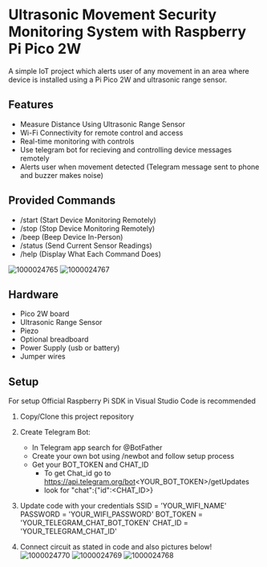 # Ultrasonic Movement Security Monitoring System with Raspberry Pi Pico 2W

A simple IoT project which alerts user of any movement in an area where device is installed using a Pi Pico 2W and ultrasonic range sensor.

## Features

- Measure Distance Using Ultrasonic Range Sensor
- Wi-Fi Connectivity for remote control and access
- Real-time monitoring with controls
- Use telegram bot for recieving and controlling device messages remotely
- Alerts user when movement detected (Telegram message sent to phone and buzzer makes noise)

## Provided Commands
- /start         (Start Device Monitoring Remotely)
- /stop          (Stop Device Monitoring Remotely)
- /beep          (Beep Device In-Person)
- /status        (Send Current Sensor Readings)
- /help          (Display What Each Command Does)

![1000024765](https://github.com/user-attachments/assets/f52ef2e1-cf62-4efa-9264-d41dd33e9726) ![1000024767](https://github.com/user-attachments/assets/fd3a3ded-bcdc-4f5b-88ce-522ec7277ff0)



## Hardware

- Pico 2W board
- Ultrasonic Range Sensor
- Piezo
- Optional breadboard
- Power Supply (usb or battery)
- Jumper wires

## Setup
For setup Official Raspberry Pi SDK in Visual Studio Code is recommended

1. Copy/Clone this project repository

2. Create Telegram Bot:
   - In Telegram app search for @BotFather
   - Create your own bot using /newbot and follow setup process
   - Get your BOT_TOKEN and CHAT_ID
       - To get Chat_id go to https://api.telegram.org/bot<YOUR_BOT_TOKEN>/getUpdates
       - look for "chat":{"id":<CHAT_ID>}

3. Update code with your credentials
   SSID = 'YOUR_WIFI_NAME'
   PASSWORD = 'YOUR_WIFI_PASSWORD'
   BOT_TOKEN = 'YOUR_TELEGRAM_CHAT_BOT_TOKEN'
   CHAT_ID = 'YOUR_TELEGRAM_CHAT_ID'

4. Connect circuit as stated in code and also pictures below!
![1000024770](https://github.com/user-attachments/assets/2d6f644a-d1ab-4251-bfca-ccc19a1fd677)
![1000024769](https://github.com/user-attachments/assets/82c02e4f-891b-4642-b11f-ab6765d59485)
![1000024768](https://github.com/user-attachments/assets/1002c1ed-7ecc-4786-8b57-227ecc59342d)


